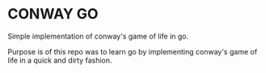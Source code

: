 # CONWAY GO

Simple implementation of conway's game of life in go.

Purpose is of this repo was to learn go by implementing conway's
game of life in a quick and dirty fashion. 

